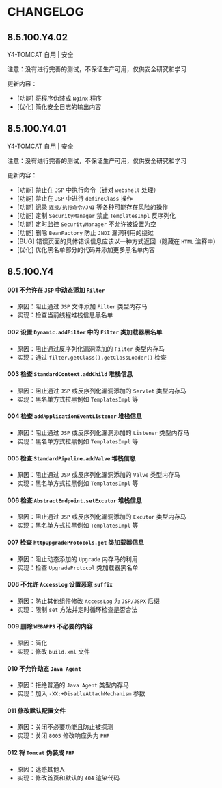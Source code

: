 # CHANGELOG

## 8.5.100.Y4.02

Y4-TOMCAT 自用 | 安全

注意：没有进行完善的测试，不保证生产可用，仅供安全研究和学习

更新内容：

- [功能] 将程序伪装成 `Nginx` 程序
- [优化] 简化安全日志的输出内容

## 8.5.100.Y4.01

Y4-TOMCAT 自用 | 安全

注意：没有进行完善的测试，不保证生产可用，仅供安全研究和学习

更新内容：

- [功能] 禁止在 `JSP` 中执行命令（针对 `webshell` 处理）
- [功能] 禁止在 `JSP` 中进行 `defineClass` 操作
- [功能] 记录 `连接/执行命令/JNI` 等各种可能存在风险的操作
- [功能] 定制 `SecurityManager` 禁止 `TemplatesImpl` 反序列化
- [功能] 定时监控 `SecurityManager` 不允许被设置为空
- [功能] 删除 `BeanFactory` 防止 `JNDI` 漏洞利用的绕过
- [BUG] 错误页面的具体错误信息应该以一种方式返回（隐藏在 `HTML` 注释中）
- [优化] 优化黑名单部分的代码并添加更多黑名单内容

## 8.5.100.Y4

#### 001 不允许在 `JSP` 中动态添加 `Filter`

- 原因：阻止通过 `JSP` 文件添加 `Filter` 类型内存马
- 实现：检查当前线程堆栈信息黑名单

#### 002 设置 `Dynamic.addFilter` 中的 `Filter` 类加载器黑名单

- 原因：阻止通过反序列化漏洞添加的 `Filter` 类型内存马
- 实现：通过 `filter.getClass().getClassLoader()` 检查

#### 003 检查 `StandardContext.addChild` 堆栈信息

- 原因：阻止通过 `JSP` 或反序列化漏洞添加的 `Servlet` 类型内存马
- 实现：黑名单方式拉黑例如 `TemplatesImpl` 等

#### 004 检查 `addApplicationEventListener` 堆栈信息

- 原因：阻止通过 `JSP` 或反序列化漏洞添加的 `Listener` 类型内存马
- 实现：黑名单方式拉黑例如 `TemplatesImpl` 等

#### 005 检查 `StandardPipeline.addValve` 堆栈信息

- 原因：阻止通过 `JSP` 或反序列化漏洞添加的 `Valve` 类型内存马
- 实现：黑名单方式拉黑例如 `TemplatesImpl` 等

#### 006 检查 `AbstractEndpoint.setExcutor` 堆栈信息

- 原因：阻止通过 `JSP` 或反序列化漏洞添加的 `Excutor` 类型内存马
- 实现：黑名单方式拉黑例如 `TemplatesImpl` 等

#### 007 检查 `httpUpgradeProtocols.get` 类加载器信息

- 原因：阻止动态添加的 `Upgrade` 内存马的利用
- 实现：检查 `UpgradeProtocol` 类加载器黑名单

#### 008 不允许 `AccessLog` 设置恶意 `suffix`

- 原因：防止其他组件修改 `AccessLog` 为 `JSP/JSPX` 后缀
- 实现：限制 `set` 方法并定时循环检查是否合法

#### 009 删除 `WEBAPPS` 不必要的内容

- 原因：简化
- 实现：修改 `build.xml` 文件

#### 010 不允许动态 `Java Agent`

- 原因：拒绝普通的 `Java Agent` 类型内存马
- 实现：加入 `-XX:+DisableAttachMechanism` 参数

#### 011 修改默认配置文件

- 原因：关闭不必要功能且防止被探测
- 实现：关闭 `8005` 修改响应头为 `PHP`

#### 012 将 `Tomcat` 伪装成 `PHP`

- 原因：迷惑其他人
- 实现：修改首页和默认的 `404` 渲染代码
